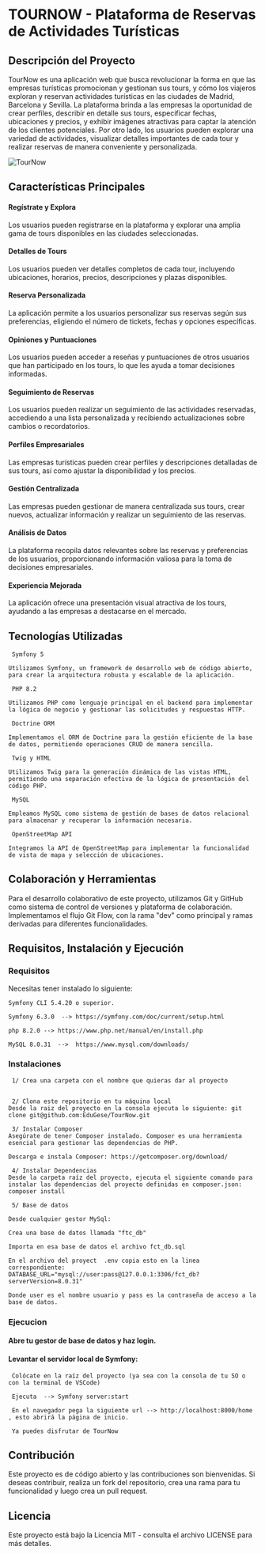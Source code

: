 
# TOURNOW  - Plataforma de Reservas de Actividades Turísticas

## Descripción del Proyecto

TourNow es una aplicación web que busca revolucionar la forma en que las empresas turísticas promocionan y gestionan sus tours, y cómo los viajeros exploran y reservan actividades turísticas en las ciudades de Madrid, Barcelona y Sevilla. La plataforma brinda a las empresas la oportunidad de crear perfiles, describir en detalle sus tours, especificar fechas, ubicaciones y precios, y exhibir imágenes atractivas para captar la atención de los clientes potenciales. Por otro lado, los usuarios pueden explorar una variedad de actividades, visualizar detalles importantes de cada tour y realizar reservas de manera conveniente y personalizada.

![TourNow](https://github.com/EduGese/TourNow/assets/122921699/ba563f48-ab8d-4ce4-80db-c11fa36087d9)



## Características Principales

#### Regístrate y Explora
Los usuarios pueden registrarse en la plataforma y explorar una amplia gama de tours disponibles en las ciudades seleccionadas.

#### Detalles de Tours
Los usuarios pueden ver detalles completos de cada tour, incluyendo ubicaciones, horarios, precios, descripciones y plazas disponibles.

#### Reserva Personalizada
La aplicación permite a los usuarios personalizar sus reservas según sus preferencias, eligiendo el número de tickets, fechas y opciones específicas.

#### Opiniones y Puntuaciones
Los usuarios pueden acceder a reseñas y puntuaciones de otros usuarios que han participado en los tours, lo que les ayuda a tomar decisiones informadas.

#### Seguimiento de Reservas
Los usuarios pueden realizar un seguimiento de las actividades reservadas, accediendo a una lista personalizada y recibiendo actualizaciones sobre cambios o recordatorios.

#### Perfiles Empresariales
Las empresas turísticas pueden crear perfiles y descripciones detalladas de sus tours, así como ajustar la disponibilidad y los precios.

#### Gestión Centralizada
Las empresas pueden gestionar de manera centralizada sus tours, crear nuevos, actualizar información y realizar un seguimiento de las reservas.

#### Análisis de Datos
La plataforma recopila datos relevantes sobre las reservas y preferencias de los usuarios, proporcionando información valiosa para la toma de decisiones empresariales.

#### Experiencia Mejorada
La aplicación ofrece una presentación visual atractiva de los tours, ayudando a las empresas a destacarse en el mercado.

## Tecnologías Utilizadas

```
 Symfony 5

Utilizamos Symfony, un framework de desarrollo web de código abierto, para crear la arquitectura robusta y escalable de la aplicación.

 PHP 8.2

Utilizamos PHP como lenguaje principal en el backend para implementar la lógica de negocio y gestionar las solicitudes y respuestas HTTP.

 Doctrine ORM

Implementamos el ORM de Doctrine para la gestión eficiente de la base de datos, permitiendo operaciones CRUD de manera sencilla.

 Twig y HTML

Utilizamos Twig para la generación dinámica de las vistas HTML, permitiendo una separación efectiva de la lógica de presentación del código PHP.

 MySQL

Empleamos MySQL como sistema de gestión de bases de datos relacional para almacenar y recuperar la información necesaria.

 OpenStreetMap API

Integramos la API de OpenStreetMap para implementar la funcionalidad de vista de mapa y selección de ubicaciones.
```

## Colaboración y Herramientas

Para el desarrollo colaborativo de este proyecto, utilizamos Git y GitHub como sistema de control de versiones y plataforma de colaboración. Implementamos el flujo Git Flow, con la rama "dev" como principal y ramas derivadas para diferentes funcionalidades.

## Requisitos, Instalación y Ejecución

### Requisitos

Necesitas tener instalado lo siguiente:
```
Symfony CLI 5.4.20 o superior.

Symfony 6.3.0  --> https://symfony.com/doc/current/setup.html

php 8.2.0 --> https://www.php.net/manual/en/install.php

MySQL 8.0.31  -->  https://www.mysql.com/downloads/
```

### Instalaciones
```
 1/ Crea una carpeta con el nombre que quieras dar al proyecto


 2/ Clona este repositorio en tu máquina local
Desde la raiz del proyecto en la consola ejecuta lo siguiente: git clone git@github.com:EduGese/TourNow.git

 3/ Instalar Composer
Asegúrate de tener Composer instalado. Composer es una herramienta esencial para gestionar las dependencias de PHP.

Descarga e instala Composer: https://getcomposer.org/download/

 4/ Instalar Dependencias
Desde la carpeta raíz del proyecto, ejecuta el siguiente comando para instalar las dependencias del proyecto definidas en composer.json:  composer install

 5/ Base de datos 

Desde cualquier gestor MySql:

Crea una base de datos llamada "ftc_db"

Importa en esa base de datos el archivo fct_db.sql

En el archivo del proyect  .env copia esto en la linea correspondiente: DATABASE_URL="mysql://user:pass@127.0.0.1:3306/fct_db?serverVersion=8.0.31"

Donde user es el nombre usuario y pass es la contraseña de acceso a la base de datos.
```
### Ejecucion

#### Abre tu gestor de base de datos y haz login.
#### Levantar el servidor local de Symfony:
```
 Colócate en la raíz del proyecto (ya sea con la consola de tu SO o con la terminal de VSCode) 

 Ejecuta  --> Symfony server:start

 En el navegador pega la siguiente url --> http://localhost:8000/home , esto abrirá la página de inicio. 

 Ya puedes disfrutar de TourNow
```

## Contribución

Este proyecto es de código abierto y las contribuciones son bienvenidas. Si deseas contribuir, realiza un fork del repositorio, crea una rama para tu funcionalidad y luego crea un pull request.

## Licencia

Este proyecto está bajo la Licencia MIT - consulta el archivo LICENSE para más detalles.
